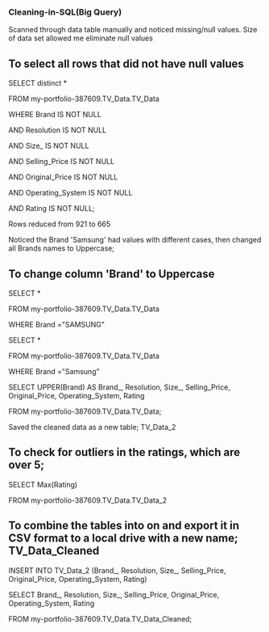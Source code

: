 ### Cleaning-in-SQL(Big Query)


Scanned through data table manually and noticed missing/null values. Size of data set allowed me eliminate null values


## To select all rows that did not have null values


SELECT distinct *

FROM my-portfolio-387609.TV_Data.TV_Data

WHERE Brand IS NOT NULL

AND Resolution IS NOT NULL

AND Size_ IS NOT NULL

AND Selling_Price IS NOT NULL

AND Original_Price IS NOT NULL

AND Operating_System IS NOT NULL

AND Rating IS NOT NULL;


Rows reduced from 921 to 665

Noticed the Brand 'Samsung' had values with different cases, then changed all Brands names to Uppercase; 


## To change column 'Brand'  to Uppercase


SELECT *

FROM my-portfolio-387609.TV_Data.TV_Data

WHERE Brand ="SAMSUNG"


SELECT *

FROM my-portfolio-387609.TV_Data.TV_Data

WHERE Brand ="Samsung"


SELECT UPPER(Brand) AS Brand_, Resolution, Size_, Selling_Price, Original_Price, Operating_System, Rating

FROM my-portfolio-387609.TV_Data.TV_Data;


Saved the cleaned data as a new table; TV_Data_2


## To check for outliers in the ratings, which are over 5;


SELECT Max(Rating)

FROM my-portfolio-387609.TV_Data.TV_Data_2


## To combine the tables into on and export it in CSV format to a local drive with a new name; TV_Data_Cleaned


INSERT INTO TV_Data_2 (Brand_, Resolution, Size_, Selling_Price, Original_Price, Operating_System, Rating)

SELECT Brand_, Resolution, Size_, Selling_Price, Original_Price, Operating_System, Rating

FROM my-portfolio-387609.TV_Data.TV_Data_Cleaned;
